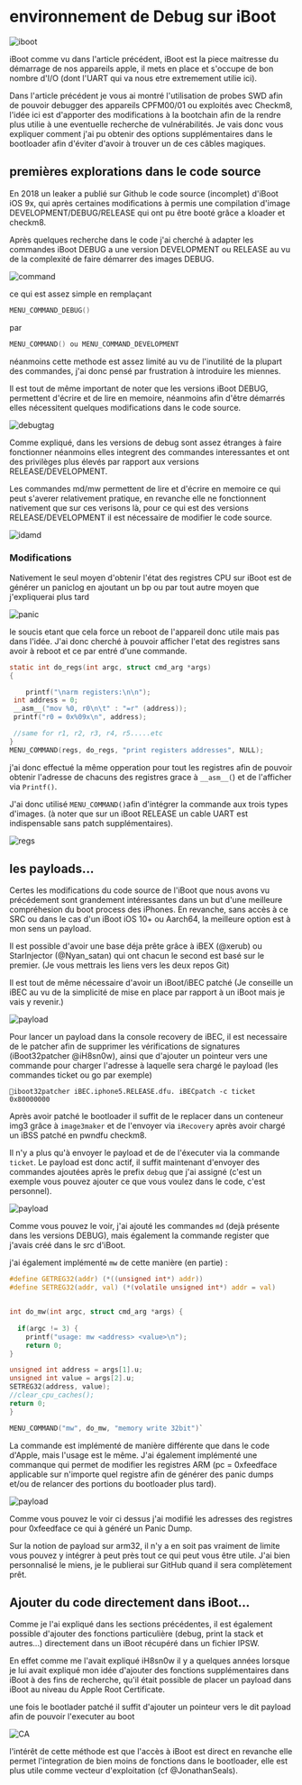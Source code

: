 

# environnement de Debug sur iBoot

![iboot](iboot.png)



iBoot comme vu dans l'article précédent, iBoot est la piece maitresse du démarrage de nos appareils apple, il mets en place et s'occupe de bon nombre d'I/O (dont l'UART qui va nous etre extremement utilie ici).

Dans l'article précédent je vous ai montré l'utilisation de probes SWD afin de pouvoir debugger des appareils CPFM00/01 ou exploités avec Checkm8, l'idée ici est d'apporter des modifications à la bootchain afin de la rendre plus utilie à une eventuelle recherche de vulnérabilités. Je vais donc vous expliquer comment j'ai pu obtenir des options supplémentaires dans le bootloader afin d'éviter d'avoir à trouver un de ces câbles magiques.



## premières explorations dans le code source

En 2018 un leaker a publié sur Github le code source (incomplet) d'iBoot iOS 9x, qui après certaines modifications à permis une compilation d'image DEVELOPMENT/DEBUG/RELEASE qui ont pu être booté grâce a kloader et checkm8.

Après quelques recherche dans le code j'ai cherché à adapter les commandes iBoot DEBUG a une version DEVELOPMENT ou RELEASE au vu de la complexité de faire démarrer des images DEBUG.



![command](command.png)



ce qui est assez simple en remplaçant

```c
MENU_COMMAND_DEBUG()
```

par

```c
MENU_COMMAND() ou MENU_COMMAND_DEVELOPMENT
```

néanmoins cette methode est assez limité au vu de l'inutilité de la plupart des commandes, j'ai donc pensé par frustration à introduire les miennes.

Il est tout de même important de noter que les versions iBoot DEBUG, permettent d'écrire et de lire en memoire, néanmoins afin d'être démarrés elles nécessitent quelques modifications dans le code source.





![debugtag](debugtag.png)





Comme expliqué, dans les versions de debug sont assez étranges à faire fonctionner néanmoins elles integrent des commandes interessantes et ont des privilèges plus élevés par rapport aux versions RELEASE/DEVELOPMENT. 



Les commandes md/mw permettent de lire et d'écrire en memoire ce qui peut s'averer relativement pratique, en revanche elle ne fonctionnent nativement que sur ces verisons là, pour ce qui est des versions RELEASE/DEVELOPMENT il est nécessaire de modifier le code source.



![idamd](idamd.png)





### Modifications

Nativement le seul moyen d'obtenir l'état des registres CPU sur iBoot est de générer un paniclog en ajoutant un bp ou par tout autre moyen que j'expliquerai plus tard



![panic](panic.png)



le soucis etant que cela force un reboot de l'appareil donc utile mais pas dans l'idée. J'ai donc cherché à pouvoir afficher l'etat des registres sans avoir à reboot et ce par entré d'une commande.



```c
static int do_regs(int argc, struct cmd_arg *args)
{

	printf("\narm registers:\n\n");
 int address = 0;
 __asm__("mov %0, r0\n\t" : "=r" (address));
 printf("r0 = 0x%09x\n", address);

 //same for r1, r2, r3, r4, r5.....etc
}
MENU_COMMAND(regs, do_regs, "print registers addresses", NULL);
```



j'ai donc effectué la même opperation pour tout les registres afin de pouvoir obtenir l'adresse de chacuns des registres grace à `__asm__(`) et de l'afficher via `Printf()`.

J'ai donc utilisé `MENU_COMMAND()`afin d'intégrer la commande aux trois types d'images. (à noter que sur un iBoot RELEASE un cable UART est indispensable sans patch supplémentaires).



![regs](regs.png)



## les payloads...



Certes les modifications du code source de l'iBoot que nous avons vu précédement sont grandement intéressantes dans un but d'une meilleure compréhesion du boot process des iPhones. En revanche, sans accès à ce SRC ou dans le cas d'un iBoot iOS 10+ ou Aarch64, la meilleure option est à mon sens un payload.

Il est possible d'avoir une base déja prête grâce à iBEX (@xerub) ou StarInjector (@Nyan_satan) qui ont chacun le second est basé sur le premier. (Je vous mettrais les liens vers les deux repos Git)

Il est tout de même nécessaire d'avoir un iBoot/iBEC patché (Je conseille un iBEC au vu de la simplicité de mise en place par rapport à un iBoot mais je vais y revenir.)



![payload](payload.png)



Pour lancer un payload dans la console recovery de iBEC, il est necessaire de le patcher afin de supprimer les vérifications de signatures (iBoot32patcher @iH8sn0w), ainsi que d'ajouter un pointeur vers une commande pour charger l'adresse à laquelle sera chargé le payload (les commandes ticket ou go par exemple) 



`iboot32patcher iBEC.iphone5.RELEASE.dfu. iBECpatch -c ticket 0x80000000`



Après avoir patché le bootloader il suffit de le replacer dans un conteneur img3 grâce à `image3maker` et de l'envoyer via `iRecovery` après avoir chargé un iBSS patché en pwndfu checkm8.

Il n'y a plus qu'à envoyer le payload et de de l'éxecuter via la commande `ticket`. Le payload est donc actif, il suffit maintenant d'envoyer des commandes ajoutées après le prefix `debug` que j'ai assigné (c'est un exemple vous pouvez ajouter ce que vous voulez dans le code, c'est personnel).

 

![payload](payloadcommand.png)



Comme vous pouvez le voir, j'ai ajouté les commandes `md` (dejà présente dans les versions DEBUG), mais également la commande register que j'avais créé dans le src d'iBoot.

j'ai également implémenté `mw`  de cette manière (en partie) :



```c
#define GETREG32(addr) (*((unsigned int*) addr))
#define SETREG32(addr, val) (*(volatile unsigned int*) addr = val)


int do_mw(int argc, struct cmd_arg *args) {
  
  if(argc != 3) {
    printf("usage: mw <address> <value>\n");
    return 0;
}

unsigned int address = args[1].u;
unsigned int value = args[2].u;
SETREG32(address, value);
//clear_cpu_caches();
return 0;
}

MENU_COMMAND("mw", do_mw, "memory write 32bit")`
```

La commande est implémenté de manière différente que dans le code d'Apple, mais l'usage est le même. J'ai également implémenté une commanque qui permet de modifier les registres ARM (pc = 0xfeedface applicable sur n'importe quel registre afin de générer des panic dumps et/ou de relancer des portions du bootloader plus tard).

![payload](feedface.png)

Comme vous pouvez le voir ci dessus j'ai modifié les adresses des registres pour 0xfeedface ce qui à généré un Panic Dump.

Sur la notion de payload sur arm32, il n'y a en soit pas vraiment de limite vous pouvez y intégrer à peut près tout ce qui peut vous être utile. J'ai bien personnalisé le miens, je le publierai sur GitHub quand il sera complètement prêt.



## Ajouter du code directement dans iBoot...



Comme je l'ai expliqué dans les sections précédentes, il est également possible d'ajouter des fonctions particulière (debug, print la stack et autres...) directement dans un iBoot récupéré dans un fichier IPSW.

En effet comme me l'avait expliqué iH8sn0w il y a quelques années lorsque je lui avait expliqué mon idée d'ajouter des fonctions supplémentaires dans iBoot à des fins de recherche, qu'il était possible de placer un payload dans iBoot au niveau du Apple Root Certificate.

une fois le bootlader patché il suffit d'ajouter un pointeur vers le dit payload afin de pouvoir l'executer au boot



![CA](CA.png)



l'intérêt de cette méthode est que l'accès à iBoot est direct en revanche elle permet l'integration de bien moins de fonctions dans le bootloader, elle est plus utile comme vecteur d'exploitation (cf @JonathanSeals).









